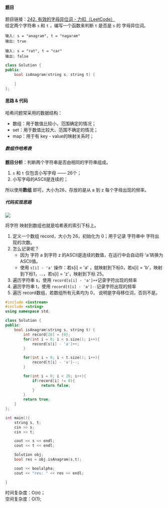 <h4 id="NHakS">题目</h4>

题目链接：[242. 有效的字母异位词 - 力扣（LeetCode）](https://leetcode.cn/problems/valid-anagram/)  
给定两个字符串 `s` 和 `t` ，编写一个函数来判断 `t` 是否是 `s` 的 字母异位词。

```plain
输入: s = "anagram", t = "nagaram"
输出: true
```

```plain
输入: s = "rat", t = "car"
输出: false
```

```cpp
class Solution {
public:
    bool isAnagram(string s, string t) {
        
    }
};
```

<h4 id="kcgMh">思路 & 代码</h4>

哈希问题常采用的数据结构：

+ 数组：用于数值比较小，范围确定的情况；
+ set：用于数值比较大、范围不确定的情况；
+ map：用于有 key - value的映射关系时；

<h5 id="Fop3l">数组作哈希表</h5>

**题目分析**：判断两个字符串是否由相同的字符串组成。

1. `s` 和 `t` 仅包含小写字母 —— 26个；
2. 小写字母的ASCII是连续的；

所以使用**数组** 即可，大小为26，存放的是从 a 到 z 每个字母出现的频率。

<h5 id="XatsU">代码实现思路</h5>

![](https://code-thinking.cdn.bcebos.com/gifs/242.%E6%9C%89%E6%95%88%E7%9A%84%E5%AD%97%E6%AF%8D%E5%BC%82%E4%BD%8D%E8%AF%8D.gif)

将字符 映射到数组也就是哈希表的索引下标上。

1. 定义一个数组 record，大小为 26，初始化为 0；用于记录 字符串中 字符出现的次数。
2. 怎么记录呢？
    - 因为 字符 a 到字符 z 的ASCII是连续的数值，在运行中会自动将 'a'转换为ASCII值。
    - 使用 `s[i] - 'a'` 操作：若s[i] = 'a' ，就映射到下标0，若s[i] = 'b'，映射到下标1，...，若s[i] = 'z'，映射到下标 25。
3. 遍历字符串 s，使用 `record[s[i] - 'a']++`记录字符出现的频率
4. 遍历字符串 t，使用 `record[t[i] - 'a']--`记录字符出现的频率
5. 遍历 record数组，若数组所有元素均为 0， 说明是字母移位词，否则不是。

```cpp
#include <iostream>
#include <string>
using namespace std;

class Solution {
public:
    bool isAnagram(string s, string t) {
        int record[26] = {0};
        for(int i = 0; i < s.size(); i++){
            record[s[i] - 'a']++;
        }

        for(int i = 0; i < t.size(); i++){
            record[t[i] - 'a']--;
        }

        for(int i = 0; i < 26; i++){
            if(record[i] != 0){
                return false;
            }
        }
        return true;
    }
};

int main(){
    string s, t;
    cin >> s;
    cin >> t;

    cout << s << endl;
    cout << t << endl;

    Solution obj;
    bool res = obj.isAnagram(s,t);

    cout << boolalpha;
    cout << "res: " << res << endl;

}
```

时间复杂度：O(n)；  
空间复杂度：O(1);

